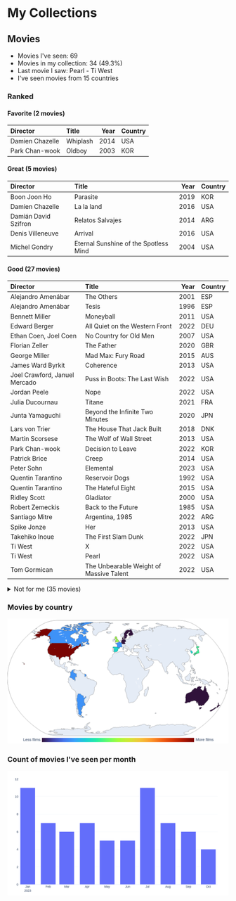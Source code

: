 # My Collections

## Movies

- Movies I've seen: 69
- Movies in my collection: 34 (49.3%)
- Last movie I saw: Pearl - Ti West
- I've seen movies from 15 countries

### Ranked

#### Favorite (2 movies)

| Director        | Title    |   Year | Country   |
|:----------------|:---------|-------:|:----------|
| Damien Chazelle | Whiplash |   2014 | USA       |
| Park Chan-wook  | Oldboy   |   2003 | KOR       |

#### Great (5 movies)

| Director             | Title                                 |   Year | Country   |
|:---------------------|:--------------------------------------|-------:|:----------|
| Boon Joon Ho         | Parasite                              |   2019 | KOR       |
| Damien Chazelle      | La la land                            |   2016 | USA       |
| Damián David Szifron | Relatos Salvajes                      |   2014 | ARG       |
| Denis Villeneuve     | Arrival                               |   2016 | USA       |
| Michel Gondry        | Eternal Sunshine of the Spotless Mind |   2004 | USA       |

#### Good (27 movies)

| Director                      | Title                                   |   Year | Country   |
|:------------------------------|:----------------------------------------|-------:|:----------|
| Alejandro Amenábar            | The Others                              |   2001 | ESP       |
| Alejandro Amenábar            | Tesis                                   |   1996 | ESP       |
| Bennett Miller                | Moneyball                               |   2011 | USA       |
| Edward Berger                 | All Quiet on the Western Front          |   2022 | DEU       |
| Ethan Coen, Joel Coen         | No Country for Old Men                  |   2007 | USA       |
| Florian Zeller                | The Father                              |   2020 | GBR       |
| George Miller                 | Mad Max: Fury Road                      |   2015 | AUS       |
| James Ward Byrkit             | Coherence                               |   2013 | USA       |
| Joel Crawford, Januel Mercado | Puss in Boots: The Last Wish            |   2022 | USA       |
| Jordan Peele                  | Nope                                    |   2022 | USA       |
| Julia Ducournau               | Titane                                  |   2021 | FRA       |
| Junta Yamaguchi               | Beyond the Infinite Two Minutes         |   2020 | JPN       |
| Lars von Trier                | The House That Jack Built               |   2018 | DNK       |
| Martin Scorsese               | The Wolf of Wall Street                 |   2013 | USA       |
| Park Chan-wook                | Decision to Leave                       |   2022 | KOR       |
| Patrick Brice                 | Creep                                   |   2014 | USA       |
| Peter Sohn                    | Elemental                               |   2023 | USA       |
| Quentin Tarantino             | Reservoir Dogs                          |   1992 | USA       |
| Quentin Tarantino             | The Hateful Eight                       |   2015 | USA       |
| Ridley Scott                  | Gladiator                               |   2000 | USA       |
| Robert Zemeckis               | Back to the Future                      |   1985 | USA       |
| Santiago Mitre                | Argentina, 1985                         |   2022 | ARG       |
| Spike Jonze                   | Her                                     |   2013 | USA       |
| Takehiko Inoue                | The First Slam Dunk                     |   2022 | JPN       |
| Ti West                       | X                                       |   2022 | USA       |
| Ti West                       | Pearl                                   |   2022 | USA       |
| Tom Gormican                  | The Unbearable Weight of Massive Talent |   2022 | USA       |

<details>
<summary>Not for me (35 movies)</summary>

| Director                           | Title                                             |   Year | Country   |
|:-----------------------------------|:--------------------------------------------------|-------:|:----------|
| Alfonso Cuarón                     | Harry Potter and the Prisoner of Azkaban          |   2004 | GBR       |
| Brad Bird                          | Ratatouille                                       |   2007 | USA       |
| Brandon Cronenberg                 | Possessor                                         |   2020 | CAN       |
| Brandon Cronenberg                 | Infinity Pool                                     |   2023 | CAN       |
| Carlota Pereda                     | Cerdita                                           |   2022 | ESP       |
| Chris Buck, Jennifer Lee           | Frozen                                            |   2013 | USA       |
| Christopher Nolan                  | Oppenheimer                                       |   2023 | USA       |
| Colbert García                     | Silencio en el paraíso                            |   2011 | COL       |
| Darren Aronofsky                   | The Whale                                         |   2022 | USA       |
| David Yates                        | Harry Potter and the Half-Blood Prince            |   2009 | GBR       |
| David Yates                        | Harry Potter and the Order of the Phoenix         |   2007 | GBR       |
| Dean Fleischer-Camp                | Marcel the Shell with Shoes On                    |   2021 | USA       |
| Denis Villeneuve                   | Sicario                                           |   2015 | USA       |
| Edgar Wright                       | Shaun of the Dead                                 |   2004 | GBR       |
| Fabrice Éboué                      | Some Like It Rare                                 |   2021 | FRA       |
| Greta Gerwig                       | Barbie                                            |   2023 | USA       |
| Guillermo del Toro, Mark Gustafson | Guillermo del Toro's Pinocchio                    |   2022 | USA       |
| Hideo Nakata                       | Ringu                                             |   1998 | JPN       |
| Jalmari Helander                   | Sisu                                              |   2022 | FIN       |
| James Cameron                      | The Terminator                                    |   1984 | USA       |
| James Mangold                      | Indiana Jones and the Dial of Destiny             |   2023 | USA       |
| John Carpenter                     | Halloween                                         |   1978 | USA       |
| John Krasinski                     | A Quiet Place                                     |   2018 | USA       |
| John Krasinski                     | A Quiet Place Part II                             |   2020 | USA       |
| Juan Felipe Orozco                 | Los iniciados                                     |   2023 | COL       |
| Kinji Fukasaku                     | Battle Royale                                     |   2000 | JPN       |
| Lee Cronin                         | Evil Dead Rise                                    |   2023 | USA       |
| Luca Guadagnino                    | Bones and All                                     |   2022 | USA       |
| Mike Newell                        | Harry Potter and the Goblet of Fire               |   2005 | GBR       |
| Oliver Stone                       | Snowden                                           |   2016 | USA       |
| Peter Jackson                      | The Lord of the Rings: The Fellowship of the Ring |   2001 | NZL       |
| Ridley Scott                       | Alien                                             |   1979 | USA       |
| Ridley Scott                       | The Martian                                       |   2015 | USA       |
| Ruben Östlund                      | Triangle of Sadness                               |   2022 | SWE       |
| Wes Anderson                       | Asteroid City                                     |   2023 | USA       |
</details>

### Movies by country

<picture>
  <source media="(prefers-color-scheme: dark)" srcset="figures/films_map_plotly_dark.png">
  <source media="(prefers-color-scheme: light)" srcset="figures/films_map_plotly.png">
  <img alt="Frequency of films by country choropleth map" src="figures/films_map_plotly.png">
</picture>

### Count of movies I've seen per month

<picture>
  <source media="(prefers-color-scheme: dark)" srcset="figures/movies_by_month_plotly_dark.png">
  <source media="(prefers-color-scheme: light)" srcset="figures/movies_by_month_plotly_white.png">
  <img alt="Count of movies I've seen per month" src="figures/movies_by_month_plotly_white.png">
</picture>
